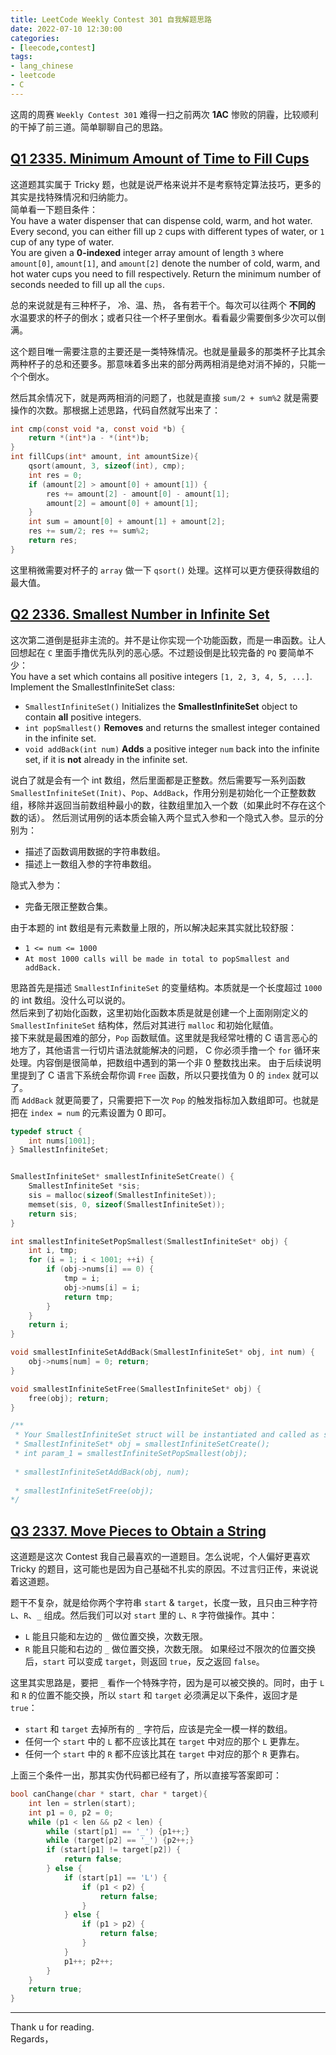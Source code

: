 ```yaml
---
title: LeetCode Weekly Contest 301 自我解题思路
date: 2022-07-10 12:30:00
categories:
- [leecode,contest]
tags: 
- lang_chinese
- leetcode
- C
---
```

这周的周赛 `Weekly Contest 301` 难得一扫之前两次 <b>1AC</b> 惨败的阴霾，比较顺利的干掉了前三道。简单聊聊自己的思路。

## [Q1 2335. Minimum Amount of Time to Fill Cups](https://leetcode.com/contest/weekly-contest-301/problems/minimum-amount-of-time-to-fill-cups/)
这道题其实属于 Tricky 题，也就是说严格来说并不是考察特定算法技巧，更多的其实是找特殊情况和归纳能力。
<br/>简单看一下题目条件：
<br/>You have a water dispenser that can dispense cold, warm, and hot water. Every second, you can either fill up `2` cups with different types of water, or `1` cup of any type of water.
<br/>You are given a **0-indexed** integer array amount of length `3` where `amount[0]`, `amount[1]`, and `amount[2]` denote the number of cold, warm, and hot water cups you need to fill respectively. Return the minimum number of seconds needed to fill up all the `cups`.

总的来说就是有三种杯子， 冷、温、热， 各有若干个。每次可以往两个 **不同的** 水温要求的杯子的倒水；或者只往一个杯子里倒水。看看最少需要倒多少次可以倒满。

这个题目唯一需要注意的主要还是一类特殊情况。也就是量最多的那类杯子比其余两种杯子的总和还要多。那意味着多出来的部分两两相消是绝对消不掉的，只能一个个倒水。

然后其余情况下，就是两两相消的问题了，也就是直接 `sum/2 + sum%2` 就是需要操作的次数。那根据上述思路，代码自然就写出来了：
```c
int cmp(const void *a, const void *b) {
    return *(int*)a - *(int*)b;
}
int fillCups(int* amount, int amountSize){
    qsort(amount, 3, sizeof(int), cmp);
    int res = 0;
    if (amount[2] > amount[0] + amount[1]) {
        res += amount[2] - amount[0] - amount[1];
        amount[2] = amount[0] + amount[1];
    }
    int sum = amount[0] + amount[1] + amount[2];
    res += sum/2; res += sum%2;
    return res;
}
```
这里稍微需要对杯子的 `array` 做一下 `qsort()` 处理。这样可以更方便获得数组的最大值。

## [Q2 2336. Smallest Number in Infinite Set](https://leetcode.com/contest/weekly-contest-301/problems/smallest-number-in-infinite-set/)
这次第二道倒是挺非主流的。并不是让你实现一个功能函数，而是一串函数。让人回想起在 `C` 里面手撸优先队列的恶心感。不过题设倒是比较完备的 `PQ` 要简单不少：
<br/>You have a set which contains all positive integers `[1, 2, 3, 4, 5, ...]`.
<br/>Implement the SmallestInfiniteSet class:
- `SmallestInfiniteSet()` Initializes the **SmallestInfiniteSet** object to contain **all** positive integers.
- `int popSmallest()` **Removes** and returns the smallest integer contained in the infinite set.
- `void addBack(int num)` **Adds** a positive integer `num` back into the infinite set, if it is **not** already in the infinite set.

说白了就是会有一个 int 数组，然后里面都是正整数。然后需要写一系列函数 `SmallestInfiniteSet(Init)`、`Pop`、`AddBack`，作用分别是初始化一个正整数数组，移除并返回当前数组种最小的数，往数组里加入一个数（如果此时不存在这个数的话）。
然后测试用例的话本质会输入两个显式入参和一个隐式入参。显示的分别为：
- 描述了函数调用数据的字符串数组。
- 描述上一数组入参的字符串数组。

隐式入参为：
- 完备无限正整数合集。

由于本题的 int 数组是有元素数量上限的，所以解决起来其实就比较舒服：
- `1 <= num <= 1000`
- `At most 1000 calls will be made in total to popSmallest and addBack.`

思路首先是描述 `SmallestInfiniteSet` 的变量结构。本质就是一个长度超过 `1000` 的 int 数组。没什么可以说的。
<br/>然后来到了初始化函数，这里初始化函数本质是就是创建一个上面刚刚定义的 `SmallestInfiniteSet` 结构体，然后对其进行 `malloc` 和初始化赋值。
<br/>接下来就是最困难的部分，`Pop` 函数赋值。这里就是我经常吐槽的 C 语言恶心的地方了，其他语言一行切片语法就能解决的问题， C 你必须手撸一个 `for` 循环来处理。内容倒是很简单，把数组中遇到的第一个非 0 整数找出来。 由于后续说明里提到了 C 语言下系统会帮你调 `Free` 函数，所以只要找值为 0 的 `index` 就可以了。
<br/>而 `AddBack` 就更简要了，只需要把下一次 `Pop` 的触发指标加入数组即可。也就是把在 `index = num` 的元素设置为 0 即可。

```c
typedef struct {
    int nums[1001];
} SmallestInfiniteSet;


SmallestInfiniteSet* smallestInfiniteSetCreate() {
    SmallestInfiniteSet *sis;
    sis = malloc(sizeof(SmallestInfiniteSet));
    memset(sis, 0, sizeof(SmallestInfiniteSet));
    return sis;
}

int smallestInfiniteSetPopSmallest(SmallestInfiniteSet* obj) {
    int i, tmp;
    for (i = 1; i < 1001; ++i) {
        if (obj->nums[i] == 0) {
            tmp = i;
            obj->nums[i] = i;
            return tmp;
        }
    }
    return i;
}

void smallestInfiniteSetAddBack(SmallestInfiniteSet* obj, int num) {
    obj->nums[num] = 0; return;
}

void smallestInfiniteSetFree(SmallestInfiniteSet* obj) {
    free(obj); return;
}

/**
 * Your SmallestInfiniteSet struct will be instantiated and called as such:
 * SmallestInfiniteSet* obj = smallestInfiniteSetCreate();
 * int param_1 = smallestInfiniteSetPopSmallest(obj);
 
 * smallestInfiniteSetAddBack(obj, num);
 
 * smallestInfiniteSetFree(obj);
*/
```

## [Q3 2337. Move Pieces to Obtain a String](https://leetcode.com/contest/weekly-contest-301/problems/move-pieces-to-obtain-a-string/)
这道题是这次 Contest 我自己最喜欢的一道题目。怎么说呢，个人偏好更喜欢 Tricky 的题目，这可能也是因为自己基础不扎实的原因。不过言归正传，来说说着这道题。

题干不复杂，就是给你两个字符串 `start` & `target`，长度一致，且只由三种字符 `L`、`R`、`_` 组成。然后我们可以对 `start` 里的 `L`、`R` 字符做操作。其中：
- `L` 能且只能和左边的 `_` 做位置交换，次数无限。
- `R` 能且只能和右边的 `_` 做位置交换，次数无限。
如果经过不限次的位置交换后，`start` 可以变成 `target`，则返回 `true`，反之返回 `false`。

这里其实思路是，要把 `_` 看作一个特殊字符，因为是可以被交换的。同时，由于 `L` 和 `R` 的位置不能交换，所以 `start` 和 `target` 必须满足以下条件，返回才是 `true`：
- `start` 和 `target` 去掉所有的 `_` 字符后，应该是完全一模一样的数组。
- 任何一个 `start` 中的 `L` 都不应该比其在 `target` 中对应的那个 `L` 更靠左。
- 任何一个 `start` 中的 `R` 都不应该比其在 `target` 中对应的那个 `R` 更靠右。

上面三个条件一出，那其实伪代码都已经有了，所以直接写答案即可：
```c
bool canChange(char * start, char * target){
    int len = strlen(start);
    int p1 = 0, p2 = 0;
    while (p1 < len && p2 < len) {
        while (start[p1] == '_') {p1++;}
        while (target[p2] == '_') {p2++;}
        if (start[p1] != target[p2]) {
            return false;
        } else {
            if (start[p1] == 'L') {
                if (p1 < p2) {
                    return false;
                }
            } else {
                if (p1 > p2) {
                    return false;
                }
            }
            p1++; p2++;
        }
    }
    return true;
}
```

---

Thank u for reading.
<br/>Regards，